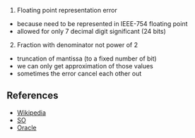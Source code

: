 1. Floating point representation error
 - because need to be represented in IEEE-754 floating point
 - allowed for only 7 decimal digit significant (24 bits)

2. Fraction with denominator not power of 2
 - truncation of mantissa (to a fixed number of bit)
 - we can only get approximation of those values
 - sometimes the error cancel each other out

## References
 - [Wikipedia](https://en.wikipedia.org/wiki/Floating_point#IEEE_754:_floating_point_in_modern_computers)
 - [SO](https://stackoverflow.com/questions/588004/is-floating-point-math-broken)
 - [Oracle](https://docs.oracle.com/cd/E19957-01/806-3568/ncg_goldberg.html)
